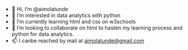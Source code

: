 - 👋 Hi, I’m @aimolatunde
- 👀 I’m interested in data analytics with python
- 🌱 I’m currently learning html and css on w3schools
- 💞️ I’m looking to collaborate on html to hasten my learning process and python for data analytics.
- 📫 I canbe reached by mail at aimolatunde@gmail.com

<!---
aimolatunde/aimolatunde is a ✨ special ✨ repository because its `README.md` (this file) appears on your GitHub profile.
You can click the Preview link to take a look at your changes.
--->
